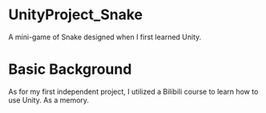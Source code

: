 # UnityProject_Snake
A mini-game of Snake designed when I first learned Unity.

# Basic Background
As for my first independent project, I utilized a Bilibili course to learn how to use Unity.
As a memory.
